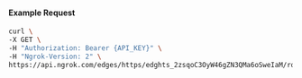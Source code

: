 <!-- Code generated for API Clients. DO NOT EDIT. -->

#### Example Request

```bash
curl \
-X GET \
-H "Authorization: Bearer {API_KEY}" \
-H "Ngrok-Version: 2" \
https://api.ngrok.com/edges/https/edghts_2zsqoC3OyW46gZN3QMa6oSweIaM/routes/edghtsrt_2zsqoFis9JPiY3fkDTmjBtucBie/request_headers
```

